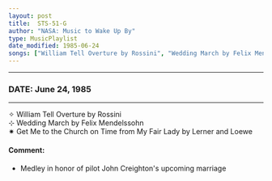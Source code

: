 ```yaml
---
layout: post
title:  STS-51-G
author: "NASA: Music to Wake Up By"
type: MusicPlaylist
date_modified: 1985-06-24
songs: ["William Tell Overture by Rossini", "Wedding March by Felix Mendelssohn", "Get Me to the Church on Time from My Fair Lady by Lerner and Loewe"]
---
```


----
### DATE: June 24, 1985
----
✧ William Tell Overture by Rossini  &nbsp;<br />
⊹ Wedding March by Felix Mendelssohn  &nbsp;<br />
✷ Get Me to the Church on Time from My Fair Lady by Lerner and Loewe

#### Comment:
* Medley in honor of pilot John Creighton's upcoming marriage




<br/>
<center>
	<a target="_blank"
	   href="https://twitter.com/intent/tweet?hashtags=Space,NASA,Playlist,NASAWakeupCalls,SpaceProgram&text=🚀 {{ page.author}}, '{{ page.songs.first }}' {{ page.title }}, {{ page.date | date: '%B %d, %Y' }}. {{ site.url }}{{ page.url }}&via=nasawakeupcalls"><i class="fab fa-twitter" alt="Tweet this page" style="font-size: 1.3em;"></i></a>
	&nbsp; 	<i class="fas fa-user-astronaut" style="font-size: 1.5em;"></i> &nbsp;
    <a id="custom_amazon_link"
       type="amzn" search="#"
       category="popular music">
    <i class="fab fa-amazon" style="font-size: 1.3em;"></i></a>
</center>

<!-- Randomly resolve an individual entry from a song array -->
<script src="/assets/javascript/seedrandom.min.js"></script>
<script>
  var wake_me_up = ["William Tell Overture by Rossini", "Wedding March by Felix Mendelssohn", "Get Me to the Church on Time from My Fair Lady by Lerner and Loewe"];
  var prng = new Math.seedrandom();
  function randomSong() {
    song = wake_me_up[Math.floor(Math.random() * wake_me_up.length)];
    var amazon_link = document.getElementById("custom_amazon_link");
    amazon_link.setAttribute("search", song);
  }
  window.onload = randomSong();
</script>

